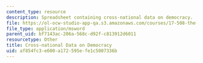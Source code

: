 ```yaml
---
content_type: resource
description: Spreadsheet containing cross-national data on democracy.
file: https://ol-ocw-studio-app-qa.s3.amazonaws.com/courses/17-508-the-rise-and-fall-of-democracy-regime-change-spring-2002/af854fc3e600a172595efe1c5007336b_data.xls
file_type: application/msword
parent_uid: bf7143ac-206a-568c-d92f-c813912d6011
resourcetype: Other
title: Cross-national Data on Democracy
uid: af854fc3-e600-a172-595e-fe1c5007336b
---
```

